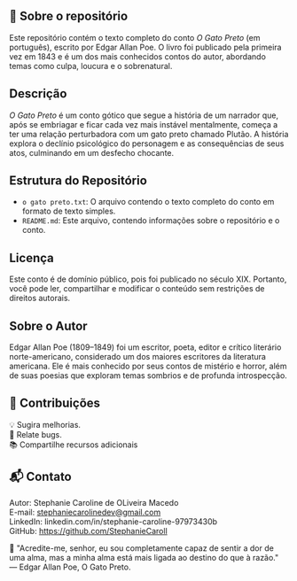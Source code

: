 ## 🌟 Sobre o repositório
Este repositório contém o texto completo do conto *O Gato Preto* (em português), escrito por Edgar Allan Poe. O livro foi publicado pela primeira vez em 1843 e é um dos mais conhecidos contos do autor, abordando temas como culpa, loucura e o sobrenatural.

## Descrição

*O Gato Preto* é um conto gótico que segue a história de um narrador que, após se embriagar e ficar cada vez mais instável mentalmente, começa a ter uma relação perturbadora com um gato preto chamado Plutão. A história explora o declínio psicológico do personagem e as consequências de seus atos, culminando em um desfecho chocante.

## Estrutura do Repositório

- `o gato preto.txt`: O arquivo contendo o texto completo do conto em formato de texto simples.
- `README.md`: Este arquivo, contendo informações sobre o repositório e o conto.

## Licença
Este conto é de domínio público, pois foi publicado no século XIX. Portanto, você pode ler, compartilhar e modificar o conteúdo sem restrições de direitos autorais.

## Sobre o Autor
Edgar Allan Poe (1809–1849) foi um escritor, poeta, editor e crítico literário norte-americano, considerado um dos maiores escritores da literatura americana. Ele é mais conhecido por seus contos de mistério e horror, além de suas poesias que exploram temas sombrios e de profunda introspecção.

## 🤝 Contribuições
💡 Sugira melhorias. <br>
🐛 Relate bugs. <br>
📚 Compartilhe recursos adicionais <br>

## 📬 Contato
Autor: Stephanie Caroline de OLiveira Macedo <br>
E-mail: stephaniecarolinedev@gmail.com <br>
LinkedIn: linkedin.com/in/stephanie-caroline-97973430b <br>
GitHub: https://github.com/StephanieCaroll <br>

🦇 "Acredite-me, senhor, eu sou completamente capaz de sentir a dor de uma alma, mas a minha alma está mais ligada ao destino do que à razão."
<br> — Edgar Allan Poe, O Gato Preto.

